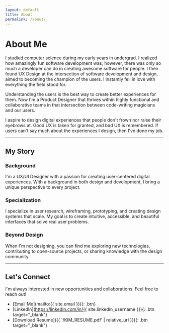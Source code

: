 ```yaml
---
layout: default
title: About
permalink: /about/
---
```


# About Me

I studied computer science during my early years in undergrad. I realized how amazingly fun software development was; however, there was only so much a developer can do in creating awesome software for people. I then found UX Design at the intersection of software development and design, aimed to becoming the champion of the users. I instantly fell in love with everything the field stood for.

Understanding the users is the best way to create better experiences for them. Now I'm a Product Designer that thrives within highly functional and collaborative teams in that intersection between code-writing magicians and our users.

I aspire to design digital experiences that people don't frown nor raise their eyebrows at. Good UX is taken for granted, and bad UX is remembered. If users can't say much about the experiences I design, then I've done my job.

---

## My Story

### Background
I'm a UX/UI Designer with a passion for creating user-centered digital experiences. With a background in both design and development, I bring a unique perspective to every project.

### Specialization
I specialize in user research, wireframing, prototyping, and creating design systems that scale. My goal is to create intuitive, accessible, and beautiful interfaces that solve real user problems.

### Beyond Design
When I'm not designing, you can find me exploring new technologies, contributing to open-source projects, or sharing knowledge with the design community.

---

## Let's Connect

I'm always interested in new opportunities and collaborations. Feel free to reach out!

- [Email Me](mailto:{{ site.email }}){: .btn}
- [LinkedIn](https://linkedin.com/in/{{ site.linkedin_username }}){: .btn target="_blank"}
- [Download Resume]({{ '/KIM_RESUME.pdf' | relative_url }}){: .btn target="_blank"} 